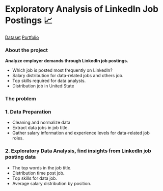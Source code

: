 # Exploratory Analysis of LinkedIn Job Postings 📈
[Dataset](https://www.kaggle.com/datasets/asaniczka/1-3m-linkedin-jobs-and-skills-2024)
[Portfolio](https://data-portfolio-h.notion.site/Exploratory-Analysis-of-LinkedIn-Job-Postings-8cb3c7d1ddcd46348ef2c4bbc2e00c11)
### About the project
**Analyze employer demands through LinkedIn job postings.**
- Which job is posted most frequently on LinkedIn?
- Salary distribution for data-related jobs and others job.
- Top skills required for data analysts.
- Distribution job in United State
### The problem
### 1. Data Preparation
- Cleaning and normalize data
- Extract data jobs in job title.
- Gather salary information and experience levels for data-related job roles.
### 2. Exploratory Data Analysis, find insights from LinkedIn job posting data
- The top words in the job title.
- Distribution time post job.
- Top skills for data job.
- Average salary distribution by position.
